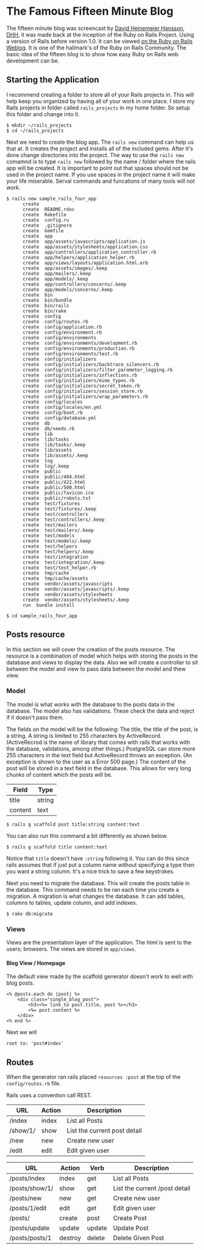 # The Famous Fifteen Minute Blog
The fifteen minute blog was screencast by [David Heinemeier Hansson](http://david.heinemeierhansson.com/), [DHH](https://github.com/dhh), it was made back at the inception of the Ruby on Rails Project. Using a version of Rails before version 1.0. It can be viewed [on the Ruby on Rails Weblog](http://weblog.rubyonrails.org/2008/11/27/new-15-minute-blog-video-on-rails-2-2/). It is one of the hallmark's of the Ruby on Rails Community. The basic idea of the fifteen blog is to show how easy Ruby on Rails web development can be.


## Starting the Application
I recommend creating a folder to store all of your Rails projects in. This will help keep you organized by having all of your work in one place. I store my Rails projects in folder called `rails_projects` in my home folder. So setup this folder and change into it.

    $ mkdir ~/rails_projects 
    $ cd ~/rails_projects

Next we need to create the blog app. The `rails new` command can help us that at. It creates the project and installs all of the included gems. After it's done change directories into the project. The way to use the `rails new` comamnd is to type `rails new` followed by the name / folder where the rails app will be created. It is important to point out that spaces should not be used in the project name. If you use spaces in the project name it will make your life miserable. Serval commands and funcations of many tools will not work. 

    $ rails new sample_rails_four_app
          create
          create  README.rdoc
          create  Rakefile
          create  config.ru
          create  .gitignore
          create  Gemfile
          create  app
          create  app/assets/javascripts/application.js
          create  app/assets/stylesheets/application.css
          create  app/controllers/application_controller.rb
          create  app/helpers/application_helper.rb
          create  app/views/layouts/application.html.erb
          create  app/assets/images/.keep
          create  app/mailers/.keep
          create  app/models/.keep
          create  app/controllers/concerns/.keep
          create  app/models/concerns/.keep
          create  bin
          create  bin/bundle
          create  bin/rails
          create  bin/rake
          create  config
          create  config/routes.rb
          create  config/application.rb
          create  config/environment.rb
          create  config/environments
          create  config/environments/development.rb
          create  config/environments/production.rb
          create  config/environments/test.rb
          create  config/initializers
          create  config/initializers/backtrace_silencers.rb
          create  config/initializers/filter_parameter_logging.rb
          create  config/initializers/inflections.rb
          create  config/initializers/mime_types.rb
          create  config/initializers/secret_token.rb
          create  config/initializers/session_store.rb
          create  config/initializers/wrap_parameters.rb
          create  config/locales
          create  config/locales/en.yml
          create  config/boot.rb
          create  config/database.yml
          create  db
          create  db/seeds.rb
          create  lib
          create  lib/tasks
          create  lib/tasks/.keep
          create  lib/assets
          create  lib/assets/.keep
          create  log
          create  log/.keep
          create  public
          create  public/404.html
          create  public/422.html
          create  public/500.html
          create  public/favicon.ico
          create  public/robots.txt
          create  test/fixtures
          create  test/fixtures/.keep
          create  test/controllers
          create  test/controllers/.keep
          create  test/mailers
          create  test/mailers/.keep
          create  test/models
          create  test/models/.keep
          create  test/helpers
          create  test/helpers/.keep
          create  test/integration
          create  test/integration/.keep
          create  test/test_helper.rb
          create  tmp/cache
          create  tmp/cache/assets
          create  vendor/assets/javascripts
          create  vendor/assets/javascripts/.keep
          create  vendor/assets/stylesheets
          create  vendor/assets/stylesheets/.keep
          run  bundle install

    $ cd sample_rails_four_app

## Posts resource
In this section we will cover the creation of the posts resource. The resource is a combination of model which helps with storing the posts in the database and views to display the data. Also we will create a controller to sit between the model and view to pass data between the model and thew view.


### Model
The model is what works with the database to the posts data in the database. The model also has validations. These check the data and reject if it doesn't pass them.

The fields on the model will be the following: The title, the title of the post, is a string. A string is limited to 255 characters by ActiveRecord. (ActiveRecrod is the name of library that comes with rails that works with the database, validations, among other things.) PostgreSQL can store more 255 characters in the text field but ActiveRecord throws an exception. (An exception is shown to the user as a Error 500 page.) The content of the post will be stored in a text field in the database. This allows for very long chunks of content which the posts will be.



| Field    | Type       |
|----------|------------|
| title    | string     |
| content  | text       |


    $ rails g scaffold post title:string content:text

You can also run this command a bit differently as shown below.

    $ rails g scaffold title content:text

Notice that `title` doesn't have `:string` following it. You can do this since rails assumes that if just put a column name without specifying a type then you want a string column. It's a nice trick to save a few keystrokes. 

Next you need to migrate the database. This will create the posts table in the database. This command needs to be ran each time you create a migration. A migration is what changes the database. It can add tables, columns to tables, update column, and add indexes. 

    $ rake db:migrate

### Views
Views are the presentation layer of the application. The html is sent to the users; browsers. The views are stored in `app/views`. 

#### Blog View / Homepage
The default view made by the scaffold generator doesn't work to well with blog posts. 

	<% @posts.each do |post| %>
		<div class="single_blog_post">
			<h3><%= link_to post.title, post %></h3>
			<%= post.content %>
		</div>
	<% end %>
	
Next we will

	root to: 'post#index'


## Routes
When the generator ran rails placed `resources :post` at the top of the `config/routes.rb` file.

Rails uses a convention call REST.

| URL 	   | Action | Description    		           |
|----------|--------|--------------------------------|
| /index   | index  | List all Posts 			       | 
| /show/1/ | show   | List the current post detail   |
| /new     | new    | Create new user                |
| /edit    | edit   | Edit given user                |




| URL 	   		| Action  | Verb      | Description    		 	    |
|---------------|---------|-----------|-----------------------------|
| /posts/index   | index   | get       | List all Posts 		 	    | 
| /posts/show/1/ | show    | get       | List the current /post detail|
| /posts/new     | new     | get       | Create new user             |
| /posts/1/edit  | edit    | get       | Edit given user             |
| /posts/  		| create  | post      | Create Post 				|
| /posts/update       | update  | update    | Update Post                 |
| /posts/posts/1      | destroy | delete    | Delete Given Post           |  







